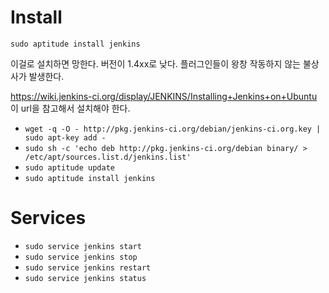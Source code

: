 # Install

	sudo aptitude install jenkins 

이걸로 설치하면 망한다. 버전이 1.4xx로 낮다. 플러그인들이 왕창 작동하지 않는 불상사가 발생한다.

<https://wiki.jenkins-ci.org/display/JENKINS/Installing+Jenkins+on+Ubuntu> 이 url을 참고해서 설치해야 한다.

- `wget -q -O - http://pkg.jenkins-ci.org/debian/jenkins-ci.org.key | sudo apt-key add -`
- `sudo sh -c 'echo deb http://pkg.jenkins-ci.org/debian binary/ > /etc/apt/sources.list.d/jenkins.list'`
- `sudo aptitude update`
- `sudo aptitude install jenkins`

# Services

- `sudo service jenkins start`
- `sudo service jenkins stop`
- `sudo service jenkins restart`
- `sudo service jenkins status`


